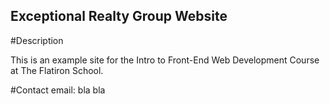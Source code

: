 Exceptional Realty Group Website
----

#Description

This is an example site for the Intro to Front-End Web Development Course at The Flatiron School.

#Contact
email: bla bla
